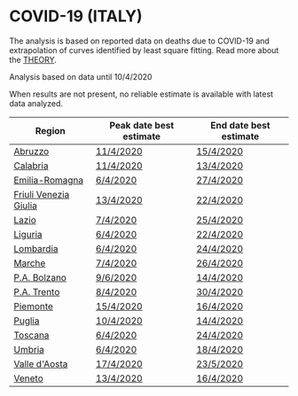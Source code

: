 # COVID-19 (ITALY)

The analysis is based on reported data on deaths due to COVID-19 and extrapolation of curves identified by least square fitting. Read more about the [THEORY](THEORY.md).

Analysis based on data until 10/4/2020

When results are not present, no reliable estimate is available with latest data analyzed.

|Region|Peak date best estimate|End date best estimate|
|----|----|----|
|[Abruzzo](ITA/abruzzo/README.md)|[11/4/2020](ITA/abruzzo/2020-04-10/COVID-19_abruzzo_j10_2020-04-10.md)|[15/4/2020](ITA/abruzzo/2020-04-10/COVID-19_abruzzo_j10_2020-04-10.md)|
|[Calabria](ITA/calabria/README.md)|[11/4/2020](ITA/calabria/2020-04-10/COVID-19_calabria_j9_2020-04-10.md)|[13/4/2020](ITA/calabria/2020-04-10/COVID-19_calabria_j9_2020-04-10.md)|
|[Emilia-Romagna](ITA/emilia-romagna/README.md)|[6/4/2020](ITA/emilia-romagna/2020-04-10/COVID-19_emilia-romagna_j9_2020-04-10.md)|[27/4/2020](ITA/emilia-romagna/2020-04-10/COVID-19_emilia-romagna_j9_2020-04-10.md)|
|[Friuli Venezia Giulia](ITA/friuli_venezia_giulia/README.md)|[13/4/2020](ITA/friuli_venezia_giulia/2020-04-10/COVID-19_friuli_venezia_giulia_j12_2020-04-10.md)|[22/4/2020](ITA/friuli_venezia_giulia/2020-04-10/COVID-19_friuli_venezia_giulia_j12_2020-04-10.md)|
|[Lazio](ITA/lazio/README.md)|[7/4/2020](ITA/lazio/2020-04-10/COVID-19_lazio_j7_2020-04-10.md)|[25/4/2020](ITA/lazio/2020-04-10/COVID-19_lazio_j8_2020-04-10.md)|
|[Liguria](ITA/liguria/README.md)|[6/4/2020](ITA/liguria/2020-04-10/COVID-19_liguria_j7_2020-04-10.md)|[22/4/2020](ITA/liguria/2020-04-10/COVID-19_liguria_j10_2020-04-10.md)|
|[Lombardia](ITA/lombardia/README.md)|[6/4/2020](ITA/lombardia/2020-04-10/COVID-19_lombardia_j7_2020-04-10.md)|[24/4/2020](ITA/lombardia/2020-04-10/COVID-19_lombardia_j7_2020-04-10.md)|
|[Marche](ITA/marche/README.md)|[7/4/2020](ITA/marche/2020-04-10/COVID-19_marche_j8_2020-04-10.md)|[26/4/2020](ITA/marche/2020-04-10/COVID-19_marche_j8_2020-04-10.md)|
|[P.A. Bolzano](ITA/p.a._bolzano/README.md)|[9/6/2020](ITA/p.a._bolzano/2020-04-10/COVID-19_p.a._bolzano_j10_2020-04-10.md)|[14/4/2020](ITA/p.a._bolzano/2020-04-10/COVID-19_p.a._bolzano_j13_2020-04-10.md)|
|[P.A. Trento](ITA/p.a._trento/README.md)|[8/4/2020](ITA/p.a._trento/2020-04-10/COVID-19_p.a._trento_j9_2020-04-10.md)|[30/4/2020](ITA/p.a._trento/2020-04-10/COVID-19_p.a._trento_j7_2020-04-10.md)|
|[Piemonte](ITA/piemonte/README.md)|[15/4/2020](ITA/piemonte/2020-04-10/COVID-19_piemonte_j11_2020-04-10.md)|[16/4/2020](ITA/piemonte/2020-04-10/COVID-19_piemonte_j13_2020-04-10.md)|
|[Puglia](ITA/puglia/README.md)|[10/4/2020](ITA/puglia/2020-04-10/COVID-19_puglia_j7_2020-04-10.md)|[14/4/2020](ITA/puglia/2020-04-10/COVID-19_puglia_j7_2020-04-10.md)|
|[Toscana](ITA/toscana/README.md)|[6/4/2020](ITA/toscana/2020-04-10/COVID-19_toscana_j7_2020-04-10.md)|[24/4/2020](ITA/toscana/2020-04-10/COVID-19_toscana_j10_2020-04-10.md)|
|[Umbria](ITA/umbria/README.md)|[6/4/2020](ITA/umbria/2020-04-10/COVID-19_umbria_j7_2020-04-10.md)|[18/4/2020](ITA/umbria/2020-04-10/COVID-19_umbria_j10_2020-04-10.md)|
|[Valle d'Aosta](ITA/valle_d'aosta/README.md)|[17/4/2020](ITA/valle_d'aosta/2020-04-10/COVID-19_valle_d'aosta_j7_2020-04-10.md)|[23/5/2020](ITA/valle_d'aosta/2020-04-10/COVID-19_valle_d'aosta_j7_2020-04-10.md)|
|[Veneto](ITA/veneto/README.md)|[13/4/2020](ITA/veneto/2020-04-10/COVID-19_veneto_j14_2020-04-10.md)|[16/4/2020](ITA/veneto/2020-04-10/COVID-19_veneto_j14_2020-04-10.md)|
